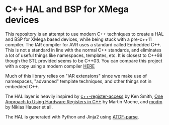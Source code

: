 # C++ HAL and BSP for XMega devices
This repository is an attempt to use modern C++ techniques to create a HAL and BSP for
XMega based devices, while being stuck with a pre-c++11 compiler. The IAR compiler for AVR
uses a standard called Embedded C++. This is not a standard in line with the normal C++ standards,
and eliminates a lot of useful things like namespaces, templates, etc. It is closest to C++98 though
the STL provided seems to be C++03. You can compare this project with a copy using a modern compiler
[HERE](https://github.com/CrustyAuklet/xmega-cpp17)

Much of this library relies on "IAR extensions" since we make use of namespaces, "advanced" template
techniques, and other things not in embedded C++.

The HAL layer is heavily inspired by [c++-register-access](https://yogiken.wordpress.com/2010/02/10/on-publishing/) by Ken Smith, 
[One Approach to Using Hardware Registers in C++](https://accu.org/index.php/journals/1606) by Martin Moene, 
and [modm](https://github.com/modm-io) by Niklas Hauser et all. 

The HAL is generated with Python and Jinja2 using [ATDF-parse](https://github.com/CrustyAuklet/ATDF-parse).
